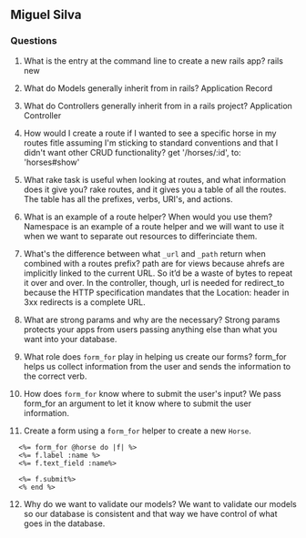 ## Miguel Silva

### Questions

1. What is the entry at the command line to create a new rails app?
  rails new <filename>

2. What do Models generally inherit from in rails?
  Application Record

3. What do Controllers generally inherit from in a rails project?
  Application Controller

4. How would I create a route if I wanted to see a specific horse in my
 routes fitle assuming I'm sticking to standard conventions and that I didn't want other CRUD functionality?
  get '/horses/:id', to: 'horses#show'

5. What rake task is useful when looking at routes, and what information does it give you?
  rake routes, and it gives you a table of all the routes. The table has all the prefixes, verbs, URI's, and actions.

6. What is an example of a route helper? When would you use them?
  Namespace is an example of a route helper and we will want to use it when we want to separate out resources to differinciate them.

7. What's the difference between what `_url` and `_path` return when combined with a routes prefix?
  path are for views because ahrefs are implicitly linked to the current URL. So it’d be a waste of bytes to repeat it over and over. In the controller, though, url is needed for redirect_to because the HTTP specification mandates that the Location: header in 3xx redirects is a complete URL.

8. What are strong params and why are the necessary?
  Strong params protects your apps from users passing anything else than what you want into your database.

9. What role does `form_for` play in helping us create our forms?
  form_for helps us collect information from the user and sends the information to the correct verb.

10. How does `form_for` know where to submit the user's input?
  We pass form_for an argument to let it know where to submit the user information.
11. Create a form using a `form_for` helper to create a new `Horse`.
```
  <%= form_for @horse do |f| %>
  <%= f.label :name %>
  <%= f.text_field :name%>

  <%= f.submit%>
  <% end %>
```  
12. Why do we want to validate our models?
  We want to validate our models so our database is consistent and that way we have control of what goes in the database.
